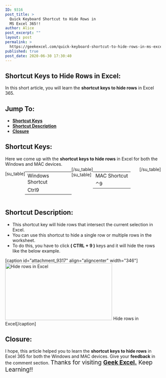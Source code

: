 ```yaml
---
ID: 9316
post_title: >
  Quick Keyboard Shortcut to Hide Rows in
  MS Excel 365!!
author: Alice
post_excerpt: ""
layout: post
permalink: >
  https://geekexcel.com/quick-keyboard-shortcut-to-hide-rows-in-ms-excel-365/
published: true
post_date: 2020-06-30 17:30:40
---
```

<h2>Shortcut Keys to Hide Rows in Excel:</h2>
In this short article, you will learn the <strong>shortcut keys to hide rows</strong> in Excel 365.
<h2>Jump To:</h2>
<ul>
 	<li><strong><a href="#1">Shortcut Keys</a></strong></li>
 	<li><strong><a href="#2">Shortcut Description</a></strong></li>
 	<li><strong><a href="#3">Closure</a></strong></li>
</ul>
<h2 id="1">Shortcut Keys:</h2>
Here we come up with the <strong>shortcut keys to hide rows</strong> in Excel for both the Windows and MAC devices.
<div style="display: flex;">

[su_table]
<table>
<tbody>
<tr>
<td>Windows Shortcut</td>
</tr>
<tr>
<td style="display: flex;"><span class="key-flex"><span class="win-key" style="width: 120px;"><span class="custom-span-key">Ctrl</span></span></span><span class="key-flex"><span class="win-key"><span class="custom-span-key">9</span></span></span></td>
</tr>
</tbody>
</table>
[/su_table]
[su_table]
<table style="float: right;">
<tbody>
<tr>
<td>MAC Shortcut</td>
</tr>
<tr>
<td style="display: flex;"><span class="key-flex"><span class="mac-key"><span class="custom-span-key">⌃</span></span></span><span class="key-flex"><span class="mac-key"><span class="custom-span-key">9</span></span></span></td>
</tr>
</tbody>
</table>
[/su_table]

</div>
<h2 id="2">Shortcut Description:</h2>
<ul>
 	<li>This shortcut key will hide rows that intersect the current selection in Excel.</li>
 	<li>You can use this shortcut to hide a single row or multiple rows in the worksheet.</li>
 	<li>To do this, you have to click <strong>( CTRL + 9 )</strong> keys and it will hide the rows like the below example.</li>
</ul>
[caption id="attachment_9317" align="aligncenter" width="346"]<img class="size-full wp-image-9317" src="https://geekexcel.com/wp-content/uploads/2020/06/ezgif.com-optimize-93.gif" alt="Hide rows in Excel" width="346" height="184" /> Hide rows in Excel[/caption]
<h2 id="3">Closure:</h2>
I hope, this article helped you to learn the <strong>shortcut keys to hide rows</strong> in Excel 365 for both the Windows and MAC devices. Give your <strong>feedback</strong> in the comment section. <span style="font-size: 19px;">Thanks for visiting <strong><a href="https://geekexcel.com/">Geek Excel.</a></strong> Keep Learning!!</span>